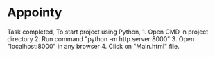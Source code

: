 # Appointy
Task completed, To start project using Python, 1. Open CMD in project directory 2. Run command "python -m http.server 8000" 3. Open "localhost:8000" in any browser 4. Click on "Main.html" file.
